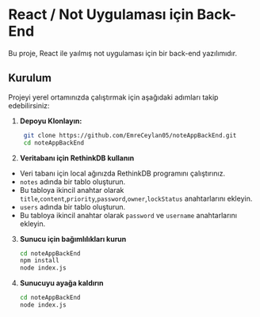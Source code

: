 # React / Not Uygulaması için Back-End

Bu proje, React ile yaılmış not uygulaması için bir back-end yazılımıdır.

## Kurulum
Projeyi yerel ortamınızda çalıştırmak için aşağıdaki adımları takip edebilirsiniz:
1. **Depoyu Klonlayın:**
   ```bash
    git clone https://github.com/EmreCeylan05/noteAppBackEnd.git
    cd noteAppBackEnd
2. **Veritabanı için RethinkDB kullanın**
  - Veri tabanı için local ağınızda RethinkDB programını çalıştırınız.
   - `notes` adında bir tablo oluşturun.
   - Bu tabloya ikincil anahtar olarak `title`,`content`,`priority`,`password`,`owner`,`lockStatus` anahtarlarını ekleyin.
   - `users` adında bir tablo oluşturun.
   - Bu tabloya ikincil anahtar olarak `password` ve `username` anahtarlarını ekleyin.
3. **Sunucu için bağımlılıkları kurun**
    ```bash
    cd noteAppBackEnd
    npm install
    node index.js
4. **Sunucuyu ayağa kaldırın**
    ```bash
    cd noteAppBackEnd
    node index.js
